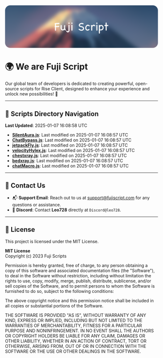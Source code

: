 ![Banner](.github/b.webp)

# 🌍 **We are Fuji Script**

Our global team of developers is dedicated to creating powerful, open-source scripts for Rise Client, designed to enhance your experience and unlock new possibilities! 🌟

---
<!-- SCRIPTS_NAVIGATION_START -->
## 📂 **Scripts Directory Navigation**

**Last Updated**: 2025-01-07 16:08:58 UTC

- **[SilentAura.js](scripts/SilentAura.js)**: Last modified on 2025-01-07 16:08:57 UTC
- **[ChatBypass.js](scripts/ChatBypass.js)**: Last modified on 2025-01-07 16:08:57 UTC
- **[jetpackFly.js](scripts/jetpackFly.js)**: Last modified on 2025-01-07 16:08:57 UTC
- **[velocityHylex.js](scripts/velocityHylex.js)**: Last modified on 2025-01-07 16:08:57 UTC
- **[chestxray.js](scripts/chestxray.js)**: Last modified on 2025-01-07 16:08:57 UTC
- **[bedxray.js](scripts/bedxray.js)**: Last modified on 2025-01-07 16:08:57 UTC
- **[chatMacro.js](scripts/chatMacro.js)**: Last modified on 2025-01-07 16:08:57 UTC

<!-- SCRIPTS_NAVIGATION_END -->

---

## 💬 **Contact Us**  
- 📬 **Support Email**: Reach out to us at [support@fujiscript.com](mailto:support@fujiscript.com) for any questions or assistance.  
- 💬 **Discord**: Contact **Leo728** directly at `Discord@leo728`.

---

## 📜 **License**

This project is licensed under the MIT License.  

**MIT License**  
Copyright (c) 2023 Fuji Scripts  

Permission is hereby granted, free of charge, to any person obtaining a copy of this software and associated documentation files (the "Software"), to deal in the Software without restriction, including without limitation the rights to use, copy, modify, merge, publish, distribute, sublicense, and/or sell copies of the Software, and to permit persons to whom the Software is furnished to do so, subject to the following conditions:  

The above copyright notice and this permission notice shall be included in all copies or substantial portions of the Software.  

THE SOFTWARE IS PROVIDED "AS IS", WITHOUT WARRANTY OF ANY KIND, EXPRESS OR IMPLIED, INCLUDING BUT NOT LIMITED TO THE WARRANTIES OF MERCHANTABILITY, FITNESS FOR A PARTICULAR PURPOSE AND NONINFRINGEMENT. IN NO EVENT SHALL THE AUTHORS OR COPYRIGHT HOLDERS BE LIABLE FOR ANY CLAIM, DAMAGES OR OTHER LIABILITY, WHETHER IN AN ACTION OF CONTRACT, TORT OR OTHERWISE, ARISING FROM, OUT OF OR IN CONNECTION WITH THE SOFTWARE OR THE USE OR OTHER DEALINGS IN THE SOFTWARE.  

